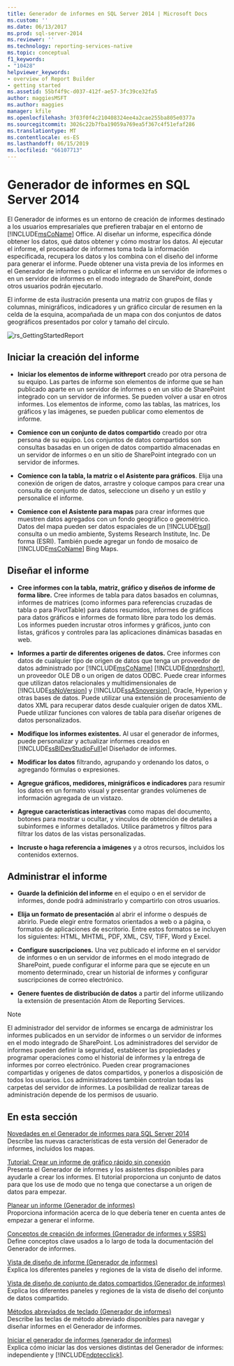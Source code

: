 ```yaml
---
title: Generador de informes en SQL Server 2014 | Microsoft Docs
ms.custom: ''
ms.date: 06/13/2017
ms.prod: sql-server-2014
ms.reviewer: ''
ms.technology: reporting-services-native
ms.topic: conceptual
f1_keywords:
- "10428"
helpviewer_keywords:
- overview of Report Builder
- getting started
ms.assetid: 55bf4f9c-d037-412f-ae57-3fc39ce32fa5
author: maggiesMSFT
ms.author: maggies
manager: kfile
ms.openlocfilehash: 3f03f0f4c210408324ee4a2cae255ba805e0377a
ms.sourcegitcommit: 3026c22b7fba19059a769ea5f367c4f51efaf286
ms.translationtype: MT
ms.contentlocale: es-ES
ms.lasthandoff: 06/15/2019
ms.locfileid: "66107713"
---
```

# <a name="report-builder-in-sql-server-2014"></a>Generador de informes en SQL Server 2014
  El Generador de informes es un entorno de creación de informes destinado a los usuarios empresariales que prefieren trabajar en el entorno de [!INCLUDE[msCoName](../../../includes/msconame-md.md)] Office. Al diseñar un informe, especifica dónde obtener los datos, qué datos obtener y cómo mostrar los datos. Al ejecutar el informe, el procesador de informes toma toda la información especificada, recupera los datos y los combina con el diseño del informe para generar el informe. Puede obtener una vista previa de los informes en el Generador de informes o publicar el informe en un servidor de informes o en un servidor de informes en el modo integrado de SharePoint, donde otros usuarios podrán ejecutarlo.  
  
 El informe de esta ilustración presenta una matriz con grupos de filas y columnas, minigráficos, indicadores y un gráfico circular de resumen en la celda de la esquina, acompañada de un mapa con dos conjuntos de datos geográficos presentados por color y tamaño del círculo.  
  
 ![rs_GettingStartedReport](../media/rs-gettingstartedreport.gif "rs_GettingStartedReport")  
  
##  <a name="JumpStartReptCreation"></a> Iniciar la creación del informe  
  
-   **Iniciar los elementos de informe withreport** creado por otra persona de su equipo. Las partes de informe son elementos de informe que se han publicado aparte en un servidor de informes o en un sitio de SharePoint integrado con un servidor de informes. Se pueden volver a usar en otros informes. Los elementos de informe, como las tablas, las matrices, los gráficos y las imágenes, se pueden publicar como elementos de informe.  
  
-   **Comience con un conjunto de datos compartido** creado por otra persona de su equipo. Los conjuntos de datos compartidos son consultas basadas en un origen de datos compartido almacenadas en un servidor de informes o en un sitio de SharePoint integrado con un servidor de informes.  
  
-   **Comience con la tabla, la matriz o el Asistente para gráficos**. Elija una conexión de origen de datos, arrastre y coloque campos para crear una consulta de conjunto de datos, seleccione un diseño y un estilo y personalice el informe.  
  
-   **Comience con el Asistente para mapas** para crear informes que muestren datos agregados con un fondo geográfico o geométrico. Datos del mapa pueden ser datos espaciales de un [!INCLUDE[tsql](../../includes/tsql-md.md)] consulta o un medio ambiente, Systems Research Institute, Inc. De forma (ESRI). También puede agregar un fondo de mosaico de [!INCLUDE[msCoName](../../../includes/msconame-md.md)] Bing Maps.  
  

  
##  <a name="DesignRept"></a> Diseñar el informe  
  
-   **Cree informes con la tabla, matriz, gráfico y diseños de informe de forma libre.** Cree informes de tabla para datos basados en columnas, informes de matrices (como informes para referencias cruzadas de tabla o para PivotTable) para datos resumidos, informes de gráficos para datos gráficos e informes de formato libre para todo los demás. Los informes pueden incrustar otros informes y gráficos, junto con listas, gráficos y controles para las aplicaciones dinámicas basadas en web.  
  
-   **Informes a partir de diferentes orígenes de datos.** Cree informes con datos de cualquier tipo de origen de datos que tenga un proveedor de datos administrado por [!INCLUDE[msCoName](../../../includes/msconame-md.md)] [!INCLUDE[dnprdnshort](../../includes/dnprdnshort-md.md)], un proveedor OLE DB o un origen de datos ODBC. Puede crear informes que utilizan datos relacionales y multidimensionales de [!INCLUDE[ssNoVersion](../../includes/ssnoversion-md.md)] y [!INCLUDE[ssASnoversion](../../includes/ssasnoversion-md.md)], Oracle, Hyperion y otras bases de datos. Puede utilizar una extensión de procesamiento de datos XML para recuperar datos desde cualquier origen de datos XML. Puede utilizar funciones con valores de tabla para diseñar orígenes de datos personalizados.  
  
-   **Modifique los informes existentes.** Al usar el generador de informes, puede personalizar y actualizar informes creados en [!INCLUDE[ssBIDevStudioFull](../../includes/ssbidevstudiofull-md.md)]el Diseñador de informes.  
  
-   **Modificar los datos** filtrando, agrupando y ordenando los datos, o agregando fórmulas o expresiones.  
  
-   **Agregue gráficos, medidores, minigráficos e indicadores** para resumir los datos en un formato visual y presentar grandes volúmenes de información agregada de un vistazo.  
  
-   **Agregue características interactivas** como mapas del documento, botones para mostrar u ocultar, y vínculos de obtención de detalles a subinformes e informes detallados. Utilice parámetros y filtros para filtrar los datos de las vistas personalizadas.  
  
-   **Incruste o haga referencia a imágenes** y a otros recursos, incluidos los contenidos externos.  
  

  
##  <a name="ManageRpt"></a> Administrar el informe  
  
-   **Guarde la definición del informe** en el equipo o en el servidor de informes, donde podrá administrarlo y compartirlo con otros usuarios.  
  
-   **Elija un formato de presentación** al abrir el informe o después de abrirlo. Puede elegir entre formatos orientados a web o a página, o formatos de aplicaciones de escritorio. Entre estos formatos se incluyen los siguientes: HTML, MHTML, PDF, XML, CSV, TIFF, Word y Excel.  
  
-   **Configure suscripciones.** Una vez publicado el informe en el servidor de informes o en un servidor de informes en el modo integrado de SharePoint, puede configurar el informe para que se ejecute en un momento determinado, crear un historial de informes y configurar suscripciones de correo electrónico.  
  
-   **Genere fuentes de distribución de datos** a partir del informe utilizando la extensión de presentación Atom de Reporting Services.  
  
> [!NOTE]  
>  El administrador del servidor de informes se encarga de administrar los informes publicados en un servidor de informes o un servidor de informes en el modo integrado de SharePoint. Los administradores del servidor de informes pueden definir la seguridad, establecer las propiedades y programar operaciones como el historial de informes y la entrega de informes por correo electrónico. Pueden crear programaciones compartidas y orígenes de datos compartidos, y ponerlos a disposición de todos los usuarios. Los administradores también controlan todas las carpetas del servidor de informes. La posibilidad de realizar tareas de administración depende de los permisos de usuario.  
  

  
##  <a name="InThisSection"></a> En esta sección  
 [Novedades en el Generador de informes para SQL Server 2014](../what-s-new-in-report-builder-for-sql-server-2014.md)  
 Describe las nuevas características de esta versión del Generador de informes, incluidos los mapas.  
  
 [Tutorial: Crear un informe de gráfico rápido sin conexión](tutorial-create-a-quick-chart-report-offline-report-builder.md)  
 Presenta el Generador de informes y los asistentes disponibles para ayudarle a crear los informes. El tutorial proporciona un conjunto de datos para que los use de modo que no tenga que conectarse a un origen de datos para empezar.  
  
 [Planear un informe &#40;Generador de informes&#41;](../report-design/planning-a-report-report-builder.md)  
 Proporciona información acerca de lo que debería tener en cuenta antes de empezar a generar el informe.  
  
 [Conceptos de creación de informes &#40;Generador de informes y SSRS&#41;](../report-design/report-authoring-concepts-report-builder-and-ssrs.md)  
 Define conceptos clave usados a lo largo de toda la documentación del Generador de informes.  
  
 [Vista de diseño de informe &#40;Generador de informes&#41;](report-design-view-report-builder.md)  
 Explica los diferentes paneles y regiones de la vista de diseño del informe.  
  
 [Vista de diseño de conjunto de datos compartidos &#40;Generador de informes&#41;](shared-dataset-design-view-report-builder.md)  
 Explica los diferentes paneles y regiones de la vista de diseño del conjunto de datos compartido.  
  
 [Métodos abreviados de teclado &#40;Generador de informes&#41;](keyboard-shortcuts-report-builder.md)  
 Describe las teclas de método abreviado disponibles para navegar y diseñar informes en el Generador de informes.  
  
 [Iniciar el generador de informes &#40;generador de informes&#41;](start-report-builder.md)  
 Explica cómo iniciar las dos versiones distintas del Generador de informes: independiente y [!INCLUDE[ndptecclick](../../includes/ndptecclick-md.md)].  
  
  
